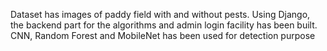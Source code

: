 Dataset has images of paddy field with and without pests.
Using Django, the backend part for the algorithms and admin login facility has been built.
CNN, Random Forest and MobileNet has been used for detection purpose

